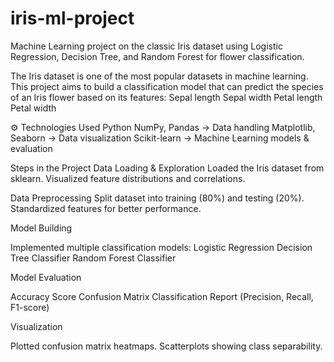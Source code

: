 # iris-ml-project
Machine Learning project on the classic Iris dataset using Logistic Regression, Decision Tree, and Random Forest for flower classification.

The Iris dataset is one of the most popular datasets in machine learning.
This project aims to build a classification model that can predict the species of an Iris flower based on its features:
Sepal length
Sepal width
Petal length
Petal width

⚙ Technologies Used
Python 
NumPy, Pandas → Data handling
Matplotlib, Seaborn → Data visualization
Scikit-learn → Machine Learning models & evaluation

Steps in the Project
Data Loading & Exploration
Loaded the Iris dataset from sklearn.
Visualized feature distributions and correlations.

Data Preprocessing
Split dataset into training (80%) and testing (20%).
Standardized features for better performance.

Model Building

Implemented multiple classification models:
Logistic Regression
Decision Tree Classifier
Random Forest Classifier

Model Evaluation

Accuracy Score
Confusion Matrix
Classification Report (Precision, Recall, F1-score)

Visualization

Plotted confusion matrix heatmaps.
Scatterplots showing class separability.

